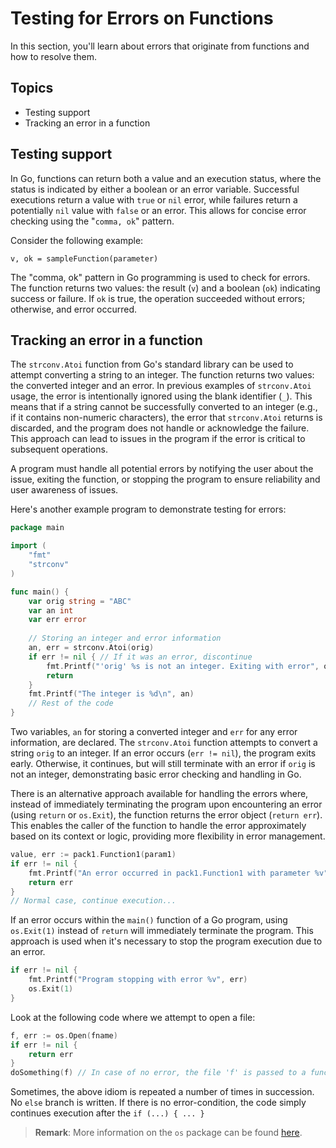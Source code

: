 # Testing for Errors on Functions

In this section, you'll learn about errors that originate from functions and how to resolve them.

## Topics

- Testing support
- Tracking an error in a function

## Testing support

In Go, functions can return both a value and an execution status, where the status is indicated by either a boolean or an error variable.
Successful executions return a value with `true` or `nil` error, while failures return a potentially `nil` value with `false` or an error.
This allows for concise error checking using the "`comma, ok`" pattern.

Consider the following example:

```
v, ok = sampleFunction(parameter)
```

The "comma, ok" pattern in Go programming is used to check for errors.
The function returns two values: the result (`v`) and a boolean (`ok`) indicating success or failure.
If `ok` is true, the operation succeeded without errors; otherwise, and error occurred.

## Tracking an error in a function

The `strconv.Atoi` function from Go's standard library can be used to attempt converting a string to an integer.
The function returns two values: the converted integer and an error.
In previous examples of `strconv.Atoi` usage, the error is intentionally ignored using the blank identifier (`_`).
This means that if a string cannot be successfully converted to an integer (e.g., if it contains non-numeric characters), the error that `strconv.Atoi` returns is discarded, and the program does not handle or acknowledge the failure.
This approach can lead to issues in the program if the error is critical to subsequent operations.

A program must handle all potential errors by notifying the user about the issue, exiting the function, or stopping the program to ensure reliability and user awareness of issues.

Here's another example program to demonstrate testing for errors:

```go
package main

import (
	"fmt"
	"strconv"
)

func main() {
	var orig string = "ABC"
	var an int
	var err error
	
	// Storing an integer and error information
	an, err = strconv.Atoi(orig)
	if err != nil { // If it was an error, discontinue
		fmt.Printf("'orig' %s is not an integer. Exiting with error", orig)
		return
    }
	fmt.Printf("The integer is %d\n", an)
	// Rest of the code
}
```

Two variables, `an` for storing a converted integer and `err` for any error information, are declared.
The `strconv.Atoi` function attempts to convert a string `orig` to an integer.
If an error occurs (`err != nil`), the program exits early.
Otherwise, it continues, but will still terminate with an error if `orig` is not an integer, demonstrating basic error checking and handling in Go.

There is an alternative approach available for handling the errors where, instead of immediately terminating the program upon encountering an error (using `return` or `os.Exit`), the function returns the error object (`return err`).
This enables the caller of the function to handle the error approximately based on its context or logic, providing more flexibility in error management.

```go
value, err := pack1.Function1(param1)
if err != nil {
	fmt.Printf("An error occurred in pack1.Function1 with parameter %v", param1)
	return err
}
// Normal case, continue execution...
```

If an error occurs within the `main()` function of a Go program, using `os.Exit(1)` instead of `return` will immediately terminate the program.
This approach is used when it's necessary to stop the program execution due to an error.

```go
if err != nil {
	fmt.Printf("Program stopping with error %v", err)
	os.Exit(1)
}
```

Look at the following code where we attempt to open a file:

```go
f, err := os.Open(fname)
if err != nil {
	return err
}
doSomething(f) // In case of no error, the file 'f' is passed to a function doSomething
```

Sometimes, the above idiom is repeated a number of times in succession.
No `else` branch is written.
If there is no error-condition, the code simply continues execution after the `if (...) { ... }`

> **Remark**: More information on the `os` package can be found [here](https://pkg.go.dev/os).
